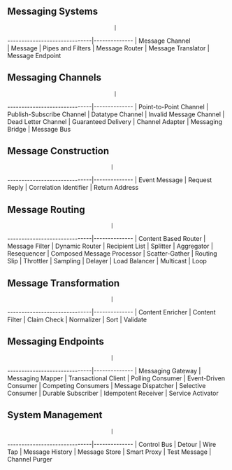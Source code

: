 

## Messaging Systems

                                      | 
------------------------------|--------------
                              | Message Channel  
                              | Message
                              | Pipes and Filters
                              | Message Router
                              | Message Translator
                              | Message Endpoint


## Messaging Channels

                                      |
------------------------------|--------------
                              | Point-to-Point Channel 
                              | Publish-Subscribe Channel
                              | Datatype Channel
                              | Invalid Message Channel
                              | Dead Letter Channel
                              | Guaranteed Delivery
                              | Channel Adapter
                              | Messaging Bridge
                              | Message Bus

## Message Construction

                                     |
------------------------------|--------------
                              | Event Message
                              | Request Reply
                              | Correlation Identifier
                              | Return Address

## Message Routing

                                     |
------------------------------|--------------
                              | Content Based Router
                              | Message Filter
                              | Dynamic Router
                              | Recipient List
                              | Splitter
                              | Aggregator
                              | Resequencer
                              | Composed Message Processor
                              | Scatter-Gather
                              | Routing Slip
                              | Throttler
                              | Sampling
                              | Delayer
                              | Load Balancer
                              | Multicast
                              | Loop

## Message Transformation

                                     |
------------------------------|--------------
                              | Content Enricher
                              | Content Filter
                              | Claim Check
                              | Normalizer
                              | Sort
                              | Validate

## Messaging Endpoints

                                     |
------------------------------|--------------
                              | Messaging Gateway
                              | Messaging Mapper
                              | Transactional Client
                              | Polling Consumer
                              | Event-Driven Consumer
                              | Competing Consumers
                              | Message Dispatcher
                              | Selective Consumer
                              | Durable Subscriber
                              | Idempotent Receiver
                              | Service Activator

							
## System Management

                                     |
------------------------------|--------------
                              | Control Bus
                              | Detour
                              | Wire Tap
                              | Message History
                              | Message Store
                              | Smart Proxy
                              | Test Message
                              | Channel Purger
